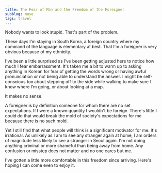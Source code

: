 ```yaml
---
title: The Fear of Man and the Freedom of the Foreigner
subblog: muse
tags: travel
---
```


Nobody wants to look stupid. That's part of the problem.


These days I'm staying in South Korea, a foreign country where my command of the language is elementary at best. That I'm a foreigner is very obvious because of my ethnicity.

I've been a little surprised as I've been getting adjusted here to notice how much I fear embarrassment. It's taken me a bit to warm up to asking anything in Korean for fear of getting the words wrong or having awful pronunciation or not being able to understand the answer. I might be self-conscious too about stepping off to the side while walking to make sure I know where I'm going, or about looking at a map.

It makes no sense.

<!-- MORE -->

A foreigner is by definition someone for whom there are no set expectations. If I were a known quantity I wouldn't be foreign. There's little I could do that would break the mold of society's expectations for me because there is no such mold.


Yet I still find that what people will think is a significant motivator for me. It's irrational. As unlikely as I am to see any stranger again at home, I am orders of magnitude less likely to see a stranger in Seoul again. I'm not doing anything criminal or more shameful than being away from home. Any confusion or misstep does not matter and no one cares but me.

I've gotten a little more comfortable in this freedom since arriving. Here's hoping I can come even to enjoy it.

